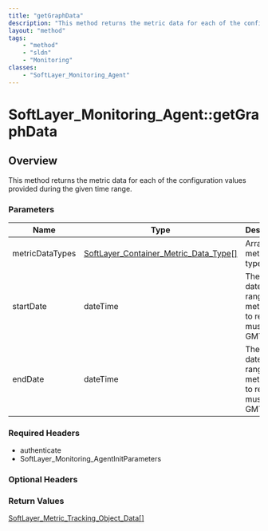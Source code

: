 ```yaml
---
title: "getGraphData"
description: "This method returns the metric data for each of the configuration values provided during the given time range."
layout: "method"
tags:
    - "method"
    - "sldn"
    - "Monitoring"
classes:
    - "SoftLayer_Monitoring_Agent"
---
```

# SoftLayer_Monitoring_Agent::getGraphData
## Overview 
This method returns the metric data for each of the configuration values provided during the given time range. 

### Parameters 
|Name | Type | Description |
| --- | --- | --- |
|metricDataTypes| <a href='/reference/datatypes/SoftLayer_Container_Metric_Data_Type'>SoftLayer_Container_Metric_Data_Type[] </a>| Array of metric data types|
|startDate| dateTime| The start date for the range of metric data to retrieve, must be in GMT.|
|endDate| dateTime| The end date for the range of metric data to retrieve, must be in GMT.|


### Required Headers
* authenticate
* SoftLayer_Monitoring_AgentInitParameters

### Optional Headers

### Return Values
<a href='/reference/datatypes/SoftLayer_Metric_Tracking_Object_Data'>SoftLayer_Metric_Tracking_Object_Data[] </a>
